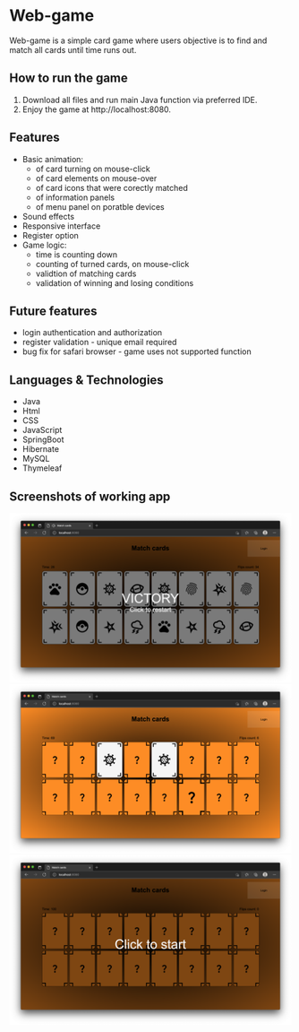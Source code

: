 # Web-game
Web-game is a simple card game where users objective is to find and match all cards until time runs out.

## How to run the game
1. Download all files and run main Java function via preferred IDE.
2. Enjoy the game at http://localhost:8080.

## Features
- Basic animation:
  - of card turning on mouse-click
  - of card elements on mouse-over
  - of card icons that were corectly matched
  - of information panels
  - of menu panel on poratble devices
- Sound effects
- Responsive interface
- Register option
- Game logic:
  - time is counting down
  - counting of turned cards, on mouse-click
  - validtion of matching cards
  - validation of winning and losing conditions

## Future features
- login authentication and authorization
- register validation - unique email required
- bug fix for safari browser - game uses not supported function

## Languages & Technologies
- Java
- Html
- CSS
- JavaScript
- SpringBoot
- Hibernate
- MySQL
- Thymeleaf

## Screenshots of working app
![Alt text](https://github.com/OskarSajdak/Web-game/blob/main/Screenshot%202022-03-18%20at%2022.43.38.png?raw=true)
![Alt text](https://github.com/OskarSajdak/Web-game/blob/main/Screenshot%202022-03-18%20at%2022.42.49.png?raw=true)
![Alt text](https://github.com/OskarSajdak/Web-game/blob/main/Screenshot%202022-03-18%20at%2022.42.04.png?raw=true)
